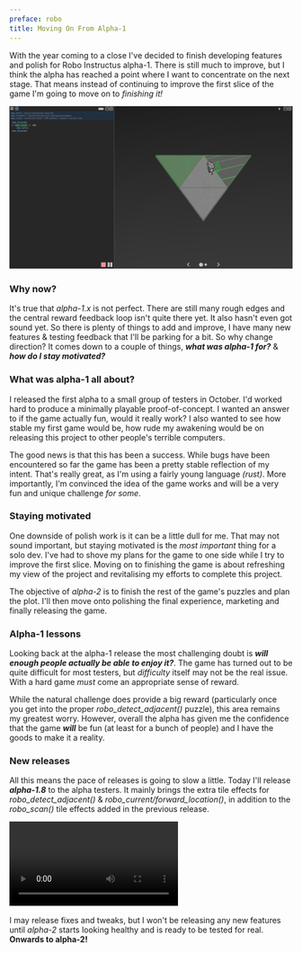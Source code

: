 ```yaml
---
preface: robo
title: Moving On From Alpha-1
---
```


With the year coming to a close I've decided to finish developing features and polish for Robo Instructus alpha-1. There is still much to improve, but I think the alpha has reached a point where I want to concentrate on the next stage. That means instead of continuing to improve the first slice of the game I'm going to move on to _finishing it!_

![](/assets/2017-12-22/alpha-1.png "The first slice")

### Why now?
It's true that _alpha-1.x_ is not perfect. There are still many rough edges and the central reward feedback loop isn't quite there yet. It also hasn't even got sound yet. So there is plenty of things to add and improve, I have many new features & testing feedback that I'll be parking for a bit. So why change direction? It comes down to a couple of things, ***what was alpha-1 for?*** & ***how do I stay motivated?***

### What was alpha-1 all about?
I released the first alpha to a small group of testers in October. I'd worked hard to produce a minimally playable proof-of-concept. I wanted an answer to if the game actually fun, would it really work? I also wanted to see how stable my first game would be, how rude my awakening would be on releasing this project to other people's terrible computers.

The good news is that this has been a success. While bugs have been encountered so far the game has been a pretty stable reflection of my intent. That's really great, as I'm using a fairly young language _(rust)_. More importantly, I'm convinced the idea of the game works and will be a very fun and unique challenge _for some_.

### Staying motivated
One downside of polish work is it can be a little dull for me. That may not sound important, but staying motivated is the _most important_ thing for a solo dev. I've had to shove my plans for the game to one side while I try to improve the first slice. Moving on to finishing the game is about refreshing my view of the project and revitalising my efforts to complete this project.

The objective of _alpha-2_ is to finish the rest of the game's puzzles and plan the plot. I'll then move onto polishing the final experience, marketing and finally releasing the game.

### Alpha-1 lessons
Looking back at the alpha-1 release the most challenging doubt is ***will enough people actually be able to enjoy it?***. The game has turned out to be quite difficult for most testers, but _difficulty_ itself may not be the real issue. With a hard game _must_ come an appropriate sense of reward.

While the natural challenge does provide a big reward (particularly once you get into the proper _robo_detect_adjacent()_ puzzle), this area remains my greatest worry. However, overall the alpha has given me the confidence that the game ***will*** be fun (at least for a bunch of people) and I have the goods to make it a reality.

### New releases
All this means the pace of releases is going to slow a little. Today I'll release ***alpha-1.8*** to the alpha testers. It mainly brings the extra tile effects for _robo_detect_adjacent()_ & _robo_current/forward_location()_, in addition to the _robo_scan()_ tile effects added in the previous release.

<video src="/assets/2017-12-22/alpha-1-tile-effects.mp4" controls loop autoplay></video>

I may release fixes and tweaks, but I won't be releasing any new features until _alpha-2_ starts looking healthy and is ready to be tested for real. **Onwards to alpha-2!**
